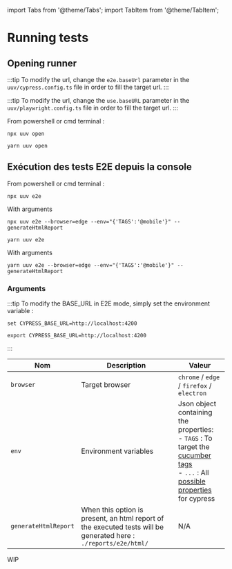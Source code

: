 import Tabs from '@theme/Tabs';
import TabItem from '@theme/TabItem';

# Running tests

## Opening runner

<Tabs>
<TabItem value="cypress" label="Cypress">

:::tip
To modify the url, change the `e2e.baseUrl` parameter in the `uuv/cypress.config.ts` file in order to fill the target url.
:::

</TabItem>
<TabItem value="playwright" label="Playwright">

:::tip
To modify the url, change the `use.baseURL` parameter in the `uuv/playwright.config.ts` file in order to fill the target url.
:::

</TabItem>
</Tabs>

From powershell or cmd terminal :

<Tabs>
<TabItem value="Npm" label="Npm">

```shell
npx uuv open
```

</TabItem>
<TabItem value="Yarn" label="Yarn">

```shell
yarn uuv open
```

</TabItem>
</Tabs>

## Exécution des tests E2E depuis la console

From powershell or cmd terminal :


<Tabs>
<TabItem value="Npm" label="Npm">

```shell
npx uuv e2e
```

With arguments

```shell
npx uuv e2e --browser=edge --env="{'TAGS':'@mobile'}" --generateHtmlReport
```

</TabItem>
<TabItem value="Yarn" label="Yarn">

```shell
yarn uuv e2e
```

With arguments

```shell
yarn uuv e2e --browser=edge --env="{'TAGS':'@mobile'}" --generateHtmlReport
```

</TabItem>
</Tabs>

### Arguments

<Tabs>
<TabItem value="Windows" label="Cypress">

:::tip
To modify the BASE_URL in E2E mode, simply set the environment variable :

<Tabs>
<TabItem value="Windows" label="Windows">

```shell
set CYPRESS_BASE_URL=http://localhost:4200
```

</TabItem>
<TabItem value="Shell" label="Shell">

```shell
export CYPRESS_BASE_URL=http://localhost:4200
```

</TabItem>
</Tabs>
:::

| Nom     | Description                                                                                                   | Valeur                                                                                                                                                                                                                                                                                 |
|---------|---------------------------------------------------------------------------------------------------------------|----------------------------------------------------------------------------------------------------------------------------------------------------------------------------------------------------------------------------------------------------------------------------------------|
| `browser` | Target browser                                                                                                | `chrome` / `edge` / `firefox` / `electron`                                                                                                                                                                                                                                             |
| `env` | Environment variables                                                                                         | Json object containing the properties: <br/> - `TAGS` : To target the [cucumber tags](https://cucumber.io/docs/cucumber/api/?lang=javascript#tags) <br/> - `...` : All [possible properties](https://docs.cypress.io/guides/references/configuration#Global) for cypress |
| `generateHtmlReport` | When this option is present, an html report of the executed tests will be generated here : `./reports/e2e/html/` | N/A                                                                                                                                                                                                                                                                                    |

</TabItem>
<TabItem value="playwright" label="Playwright">

WIP

</TabItem>
</Tabs>

